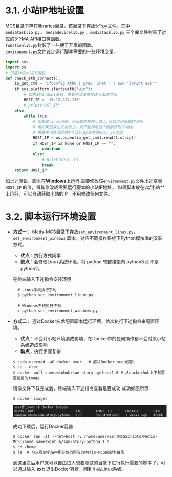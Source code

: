 # 3.1. 小站IP地址设置
MCS目录下存在libraries目录，该目录下存放5个py文件。其中 <br>
`mediatasklib.py` 、`mediadevicelib.py` 、`mediatasklib.py`
三个库文件封装了对应的3个MA API接口类函数。<br>
`functionlib.py`封装了一些便于开发的函数。<br>
`environment.py`文件设定运行脚本需要的一些环境变量。<br>

```python
import sys
import os
# 设置对应小站IP函数
def check_eth_connect():
    ip_get_cmd = "ifconfig eth0 | grep 'inet ' | awk '{print $2}'"
    if sys.platform.startswith("win"):
        # 如果是Windows系统，需要手动设置修改下面IP地址
        HOST_IP = '10.12.224.135'
        # print(HOST_IP)
    else:
        while True:
            # 如果是linux系统，而且脚本放在小站上,可以自动获取IP地址
            # 但如果是放在开发机上，就不能调用这个函数获取IP地址
            # 需要手动修改其他4个lib.py文件里HOST_IP的值
            HOST_IP = os.popen(ip_get_cmd).read().strip()
            if HOST_IP is None or HOST_IP == "":
                continue
            else:
                # print(HOST_IP)
                break
    return HOST_IP
```

如上述所说，脚本在**Windows**上运行,需要修改该`environment.py`文件上述变量 `HOST_IP` 的值，将其修改成需要运行脚本的小站IP地址，
如果脚本放在*vcf*小站**上运行，可以自动获取小站的IP，不用修改任何文件。

# 3.2. 脚本运行环境设置
- **方式一**： Metis-MCS目录下存放`set_environment_linux.py`，`set_environment_windows` 脚本，对应不同操作系统下Python模块库的安装方式。
  - **优点**：执行方式简单
  - **缺点**：会修改Linux系统环境，将 python 软链接指向 python3 而不是 python2。

  在终端输入下述指令安装环境

  ```shell
    # Linux系统执行下句
    $ python set_environment_linux.py
     
    # Windows系统执行下句
    > python set_environment_windows.py
   ```

- **方式二**：
通过Docker技术配置脚本运行环境，依次执行下述指令来配置环境。
  - **优点**：不会对小站环境造成影响，在Docker中的任何操作都不会对原小站系统造成影响
  - **缺点**：执行步骤复杂

  ```shell
  $ sudo usermod -aG docker user   # 解决Docker sudo权限
  $ su - user 
  $ docker pull sameswinhub/sam-story-python:1.0 # 从dockerhub上下载需要使用的image
  ```
  镜像文件下载完成后，终端输入下述指令查看是否成功,成功如图所示:
  ```
  $ docker images 
  ```

  ![docker_image](picture/docker_success.png)

  成功下载后，运行Docker容器

  ```shell
  $ docker run -it --net=host -v /home/user/EST/MCSScripts/Metis-MCS:/home sameswinhub/sam-story-python:1.0
  $ cd /home
  $ ls  # 可以看到小站中所存放的所有的Metis-MCS的脚本目录
  ```
  到这里之后用户就可以自由进入想要测试的目录下进行执行需要的脚本了，可以通过输入 **exit** 退出Docker容器，回到小站Linux系统。


    
<br>
<br>